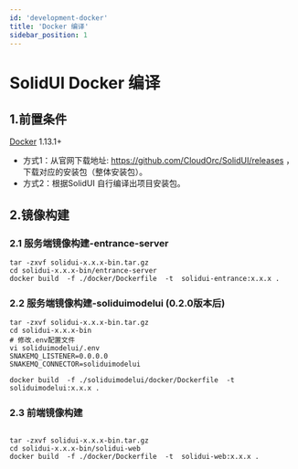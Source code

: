 ```yaml
---
id: 'development-docker'
title: 'Docker 编译'
sidebar_position: 1
---
```


# SolidUI Docker 编译

## 1.前置条件

[Docker](https://docs.docker.com/engine/install/) 1.13.1+

* 方式1：从官网下载地址: https://github.com/CloudOrc/SolidUI/releases ，下载对应的安装包（整体安装包）。
* 方式2：根据SolidUI 自行编译出项目安装包。

## 2.镜像构建

### 2.1 服务端镜像构建-entrance-server

```shell script
tar -zxvf solidui-x.x.x-bin.tar.gz
cd solidui-x.x.x-bin/entrance-server
docker build  -f ./docker/Dockerfile  -t  solidui-entrance:x.x.x .

```

### 2.2 服务端镜像构建-soliduimodelui (0.2.0版本后)
```shell script
tar -zxvf solidui-x.x.x-bin.tar.gz
cd solidui-x.x.x-bin
# 修改.env配置文件
vi soliduimodelui/.env
SNAKEMQ_LISTENER=0.0.0.0
SNAKEMQ_CONNECTOR=soliduimodelui

docker build  -f ./soliduimodelui/docker/Dockerfile  -t  soliduimodelui:x.x.x .
```



### 2.3 前端镜像构建

```shell script

tar -zxvf solidui-x.x.x-bin.tar.gz
cd solidui-x.x.x-bin/solidui-web
docker build  -f ./docker/Dockerfile  -t  solidui-web:x.x.x .

```
